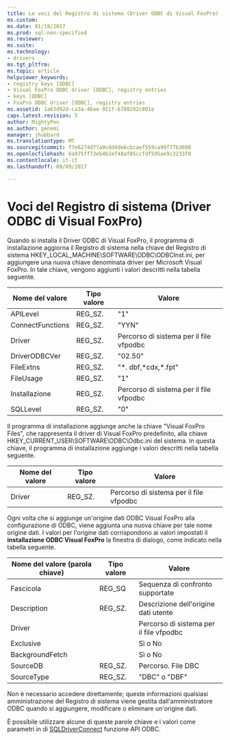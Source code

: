 ```yaml
---
title: Le voci del Registro di sistema (Driver ODBC di Visual FoxPro) | Documenti Microsoft
ms.custom: 
ms.date: 01/19/2017
ms.prod: sql-non-specified
ms.reviewer: 
ms.suite: 
ms.technology:
- drivers
ms.tgt_pltfrm: 
ms.topic: article
helpviewer_keywords:
- registry keys [ODBC]
- Visual FoxPro ODBC driver [ODBC], registry entries
- keys [ODBC]
- FoxPro ODBC driver [ODBC], registry entries
ms.assetid: 1a63d92d-ca3a-46ae-911f-6788292c801e
caps.latest.revision: 5
author: MightyPen
ms.author: genemi
manager: jhubbard
ms.translationtype: MT
ms.sourcegitcommit: f7e6274d77a9cdd4de6cbcaef559ca99f77b3608
ms.openlocfilehash: 6a975ff73eb4b2ef48af05ccfdf595ae9c3233f0
ms.contentlocale: it-it
ms.lasthandoff: 09/09/2017

---
```

# <a name="registry-entries-visual-foxpro-odbc-driver"></a>Voci del Registro di sistema (Driver ODBC di Visual FoxPro)
Quando si installa il Driver ODBC di Visual FoxPro, il programma di installazione aggiorna il Registro di sistema nella chiave del Registro di sistema HKEY_LOCAL_MACHINE\SOFTWARE\ODBC\ODBCInst.ini, per aggiungere una nuova chiave denominata driver per Microsoft Visual FoxPro. In tale chiave, vengono aggiunti i valori descritti nella tabella seguente.  
  
|Nome del valore|Tipo valore|Valore|  
|----------------|----------------|-----------|  
|APILevel|REG_SZ.|"1"|  
|ConnectFunctions|REG_SZ.|"YYN"|  
|Driver|REG_SZ.|Percorso di sistema per il file vfpodbc|  
|DriverODBCVer|REG_SZ.|"02.50"|  
|FileExtns|REG_SZ.|"*. dbf,\*cdx,\*.fpt"|  
|FileUsage|REG_SZ.|"1"|  
|Installazione|REG_SZ.|Percorso di sistema per il file vfpodbc|  
|SQLLevel|REG_SZ.|"0"|  
  
 Il programma di installazione aggiunge anche la chiave "Visual FoxPro Files", che rappresenta il driver di Visual FoxPro predefinito, alla chiave HKEY_CURRENT_USER\SOFTWARE\ODBC\Odbc.ini del sistema. In questa chiave, il programma di installazione aggiunge i valori descritti nella tabella seguente.  
  
|Nome del valore|Tipo valore|Valore|  
|----------------|----------------|-----------|  
|Driver|REG_SZ.|Percorso di sistema per il file vfpodbc|  
  
 Ogni volta che si aggiunge un'origine dati ODBC Visual FoxPro alla configurazione di ODBC, viene aggiunta una nuova chiave per tale nome origine dati. I valori per l'origine dati corrispondono ai valori impostati il **installazione ODBC Visual FoxPro** la finestra di dialogo, come indicato nella tabella seguente.  
  
|Nome del valore (parola chiave)|Tipo valore|Valore|  
|----------------------------|----------------|-----------|  
|Fascicola|REG_SQ|Sequenza di confronto supportate|  
|Description|REG_SZ.|Descrizione dell'origine dati utente|  
|Driver||Percorso di sistema per il file vfpodbc|  
|Exclusive||Sì o No|  
|BackgroundFetch||Sì o No|  
|SourceDB|REG_SZ.|Percorso. File DBC|  
|SourceType|REG_SZ.|"DBC" o "DBF"|  
  
 Non è necessario accedere direttamente; queste informazioni qualsiasi amministrazione del Registro di sistema viene gestita dall'amministratore ODBC quando si aggiungere, modificare o eliminare un'origine dati.  
  
 È possibile utilizzare alcune di queste parole chiave e i valori come parametri in di [SQLDriverConnect](../../odbc/microsoft/sqldriverconnect-visual-foxpro-odbc-driver.md) funzione API ODBC.
